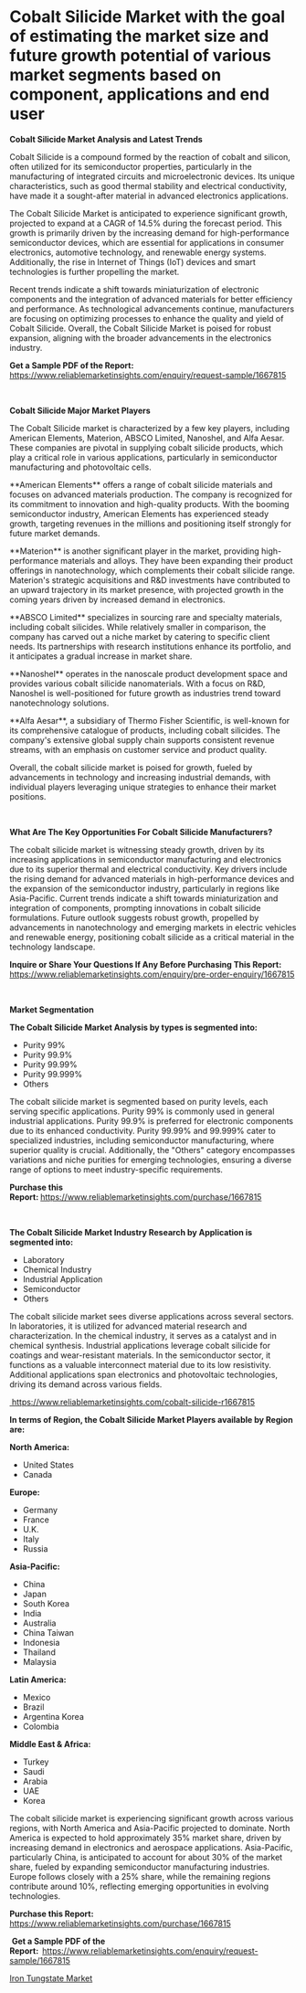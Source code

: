 <p><h1>Cobalt Silicide Market with the goal of estimating the market size and future growth potential of various market segments based on component, applications and end user</h1></p><p><strong>Cobalt Silicide Market Analysis and Latest Trends</strong></p>
<p><p>Cobalt Silicide is a compound formed by the reaction of cobalt and silicon, often utilized for its semiconductor properties, particularly in the manufacturing of integrated circuits and microelectronic devices. Its unique characteristics, such as good thermal stability and electrical conductivity, have made it a sought-after material in advanced electronics applications.</p><p>The Cobalt Silicide Market is anticipated to experience significant growth, projected to expand at a CAGR of 14.5% during the forecast period. This growth is primarily driven by the increasing demand for high-performance semiconductor devices, which are essential for applications in consumer electronics, automotive technology, and renewable energy systems. Additionally, the rise in Internet of Things (IoT) devices and smart technologies is further propelling the market.</p><p>Recent trends indicate a shift towards miniaturization of electronic components and the integration of advanced materials for better efficiency and performance. As technological advancements continue, manufacturers are focusing on optimizing processes to enhance the quality and yield of Cobalt Silicide. Overall, the Cobalt Silicide Market is poised for robust expansion, aligning with the broader advancements in the electronics industry.</p></p>
<p><strong>Get a Sample PDF of the Report:&nbsp;</strong> <a href="https://www.reliablemarketinsights.com/enquiry/request-sample/1667815?utm_campaign=2947&utm_medium=2&utm_source=Github&utm_content=ia&utm_term=07032025&utm_id=cobalt-silicide">https://www.reliablemarketinsights.com/enquiry/request-sample/1667815</a></p>
<p>&nbsp;</p>
<p><strong>Cobalt Silicide Major Market Players</strong></p>
<p><p>The Cobalt Silicide market is characterized by a few key players, including American Elements, Materion, ABSCO Limited, Nanoshel, and Alfa Aesar. These companies are pivotal in supplying cobalt silicide products, which play a critical role in various applications, particularly in semiconductor manufacturing and photovoltaic cells.</p><p>**American Elements** offers a range of cobalt silicide materials and focuses on advanced materials production. The company is recognized for its commitment to innovation and high-quality products. With the booming semiconductor industry, American Elements has experienced steady growth, targeting revenues in the millions and positioning itself strongly for future market demands.</p><p>**Materion** is another significant player in the market, providing high-performance materials and alloys. They have been expanding their product offerings in nanotechnology, which complements their cobalt silicide range. Materion's strategic acquisitions and R&D investments have contributed to an upward trajectory in its market presence, with projected growth in the coming years driven by increased demand in electronics.</p><p>**ABSCO Limited** specializes in sourcing rare and specialty materials, including cobalt silicides. While relatively smaller in comparison, the company has carved out a niche market by catering to specific client needs. Its partnerships with research institutions enhance its portfolio, and it anticipates a gradual increase in market share.</p><p>**Nanoshel** operates in the nanoscale product development space and provides various cobalt silicide nanomaterials. With a focus on R&D, Nanoshel is well-positioned for future growth as industries trend toward nanotechnology solutions.</p><p>**Alfa Aesar**, a subsidiary of Thermo Fisher Scientific, is well-known for its comprehensive catalogue of products, including cobalt silicides. The company's extensive global supply chain supports consistent revenue streams, with an emphasis on customer service and product quality.</p><p>Overall, the cobalt silicide market is poised for growth, fueled by advancements in technology and increasing industrial demands, with individual players leveraging unique strategies to enhance their market positions.</p></p>
<p>&nbsp;</p>
<p><strong>What Are The Key Opportunities For Cobalt Silicide Manufacturers?</strong></p>
<p><p>The cobalt silicide market is witnessing steady growth, driven by its increasing applications in semiconductor manufacturing and electronics due to its superior thermal and electrical conductivity. Key drivers include the rising demand for advanced materials in high-performance devices and the expansion of the semiconductor industry, particularly in regions like Asia-Pacific. Current trends indicate a shift towards miniaturization and integration of components, prompting innovations in cobalt silicide formulations. Future outlook suggests robust growth, propelled by advancements in nanotechnology and emerging markets in electric vehicles and renewable energy, positioning cobalt silicide as a critical material in the technology landscape.</p></p>
<p><strong>Inquire or Share Your Questions If Any Before Purchasing This Report:</strong> <a href="https://www.reliablemarketinsights.com/enquiry/pre-order-enquiry/1667815?utm_campaign=2947&utm_medium=2&utm_source=Github&utm_content=ia&utm_term=07032025&utm_id=cobalt-silicide">https://www.reliablemarketinsights.com/enquiry/pre-order-enquiry/1667815</a></p>
<p>&nbsp;</p>
<p><strong>Market Segmentation</strong></p>
<p><strong>The Cobalt Silicide Market Analysis by types is segmented into:</strong></p>
<p><ul><li>Purity 99%</li><li>Purity 99.9%</li><li>Purity 99.99%</li><li>Purity 99.999%</li><li>Others</li></ul></p>
<p><p>The cobalt silicide market is segmented based on purity levels, each serving specific applications. Purity 99% is commonly used in general industrial applications. Purity 99.9% is preferred for electronic components due to its enhanced conductivity. Purity 99.99% and 99.999% cater to specialized industries, including semiconductor manufacturing, where superior quality is crucial. Additionally, the "Others" category encompasses variations and niche purities for emerging technologies, ensuring a diverse range of options to meet industry-specific requirements.</p></p>
<p><strong>Purchase this Report:&nbsp;</strong><a href="https://www.reliablemarketinsights.com/purchase/1667815?utm_campaign=2947&utm_medium=2&utm_source=Github&utm_content=ia&utm_term=07032025&utm_id=cobalt-silicide">https://www.reliablemarketinsights.com/purchase/1667815</a></p>
<p>&nbsp;</p>
<p><strong>The Cobalt Silicide Market Industry Research by Application is segmented into:</strong></p>
<p><ul><li>Laboratory</li><li>Chemical Industry</li><li>Industrial Application</li><li>Semiconductor</li><li>Others</li></ul></p>
<p><p>The cobalt silicide market sees diverse applications across several sectors. In laboratories, it is utilized for advanced material research and characterization. In the chemical industry, it serves as a catalyst and in chemical synthesis. Industrial applications leverage cobalt silicide for coatings and wear-resistant materials. In the semiconductor sector, it functions as a valuable interconnect material due to its low resistivity. Additional applications span electronics and photovoltaic technologies, driving its demand across various fields.</p></p>
<p><a href="https://www.reliablemarketinsights.com/cobalt-silicide-r1667815?utm_campaign=2947&utm_medium=2&utm_source=Github&utm_content=ia&utm_term=07032025&utm_id=cobalt-silicide">&nbsp;https://www.reliablemarketinsights.com/cobalt-silicide-r1667815</a></p>
<p><strong>In terms of Region, the Cobalt Silicide Market Players available by Region are:</strong></p>
<p>
    <p> <strong> North America: </strong>
        <ul>
            <li>United States</li>
            <li>Canada</li>
        </ul>
        </p> 
    <p> <strong> Europe: </strong>
        <ul>
            <li>Germany</li>
            <li>France</li>
            <li>U.K.</li>
            <li>Italy</li>
            <li>Russia</li>
        </ul>
        </p> 
    <p> <strong> Asia-Pacific: </strong>
        <ul>
            <li>China</li>
            <li>Japan</li>
            <li>South Korea</li>
            <li>India</li>
            <li>Australia</li>
            <li>China Taiwan</li>
            <li>Indonesia</li>
            <li>Thailand</li>
            <li>Malaysia</li>
        </ul>
        </p> 
    <p> <strong> Latin America: </strong>
        <ul>
            <li>Mexico</li>
            <li>Brazil</li>
            <li>Argentina Korea</li>
            <li>Colombia</li>
        </ul>
        </p> 
    <p> <strong> Middle East & Africa: </strong>
        <ul>
            <li>Turkey</li>
            <li>Saudi</li>
            <li>Arabia</li>
            <li>UAE</li>
            <li>Korea</li>
        </ul>
    </p>
    </p>
<p><p>The cobalt silicide market is experiencing significant growth across various regions, with North America and Asia-Pacific projected to dominate. North America is expected to hold approximately 35% market share, driven by increasing demand in electronics and aerospace applications. Asia-Pacific, particularly China, is anticipated to account for about 30% of the market share, fueled by expanding semiconductor manufacturing industries. Europe follows closely with a 25% share, while the remaining regions contribute around 10%, reflecting emerging opportunities in evolving technologies.</p></p>
<p><strong>Purchase this Report: </strong><a href="https://www.reliablemarketinsights.com/purchase/1667815?utm_campaign=2947&utm_medium=2&utm_source=Github&utm_content=ia&utm_term=07032025&utm_id=cobalt-silicide">https://www.reliablemarketinsights.com/purchase/1667815</a></p>
<p>&nbsp;<strong>Get a Sample PDF of the Report:&nbsp;&nbsp;</strong><a href="https://www.reliablemarketinsights.com/enquiry/request-sample/1667815?utm_campaign=2947&utm_medium=2&utm_source=Github&utm_content=ia&utm_term=07032025&utm_id=cobalt-silicide">https://www.reliablemarketinsights.com/enquiry/request-sample/1667815</a></p>
<p><strong></strong></p>
<p><p><a href="https://github.com/djembashote/Market-Research-Report-List-1/blob/main/iron-tungstate-market.md?utm_campaign=2947&utm_medium=2&utm_source=Github&utm_content=ia&utm_term=07032025&utm_id=cobalt-silicide">Iron Tungstate Market</a></p></p>
